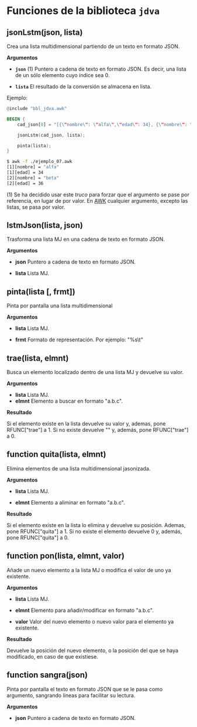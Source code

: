 # Funciones de la biblioteca `jdva`

## jsonLstm(json, lista)

Crea una lista multidimensional partiendo de un texto en formato JSON.

**Argumentos**

* **`json`** (1) Puntero a cadena de texto en formato JSON. Es decir, una lista de un sólo elemento cuyo índice sea 0.

* **`lista`** El resultado de la conversión se almacena en lista.

Ejemplo:

```awk
@include "bbl_jdva.awk"

BEGIN {
    cad_json[0] = "[{\"nombre\": \"alfa\",\"edad\": 34}, {\"nombre\": \"beta\", \"edad\": 36}]";

    jsonLstm(cad_json, lista);

    pinta(lista);
}
```

```bash
$ awk -f ./ejemplo_07.awk
[1][nombre] = "alfa"
[1][edad] = 34
[2][nombre] = "beta"
[2][edad] = 36
```

(1) Se ha decidido usar este _truco_ para forzar que el argumento se pase por referencia, en lugar de por valor. En [AWK](https://www.gnu.org/software/gawk/manual/gawk.html) cualquier argumento, excepto las listas, se pasa por valor. 

## lstmJson(lista, json)

Trasforma una lista MJ en una cadena de texto en formato JSON.

**Argumentos**

* **json**  Puntero a cadena de texto en formato JSON.

* **lista** Lista MJ.

## pinta(lista [, frmt])

Pinta por pantalla una lista multidimensional

**Argumentos**

* **lista** Lista MJ.

* **frmt**  Formato de representación. Por ejemplo: "%s\t"

## trae(lista, elmnt)

Busca un elemento localizado dentro de una lista MJ y devuelve su valor.

**Argumentos**

* **lista** Lista MJ.
* **elmnt** Elemento a buscar en formato "a.b.c".
    
**Resultado**

Si el elemento existe en la lista devuelve su valor y, ademas, pone RFUNC["trae"] a 1. Si no existe devuelve "" y, además, pone RFUNC["trae"] a 0.

## function quita(lista, elmnt)

Elimina elementos de una lista multidimensional jasonizada.

**Argumentos**

* **lista** Lista MJ.

* **elmnt** Elemento a aliminar en formato "a.b.c".

**Resultado**

Si el elemento existe en la lista lo elimina y devuelve su posición. Ademas, pone RFUNC["quita"] a 1. Si no existe el elemento devuelve 0 y, además, pone RFUNC["quita"] a 0.

## function pon(lista, elmnt, valor)

Añade un nuevo elemento a la lista MJ o modifica el valor de uno ya existente.

**Argumentos**

* **lista** Lista MJ.

* **elmnt** Elemento para añadir/modificar en formato "a.b.c".

* **valor** Valor del nuevo elemento o nuevo valor para el elemento ya existente.

**Resultado**

Devuelve la posición del nuevo elemento, o la posición del que se haya modificado, en caso de que existiese.

## function sangra(json)

Pinta por pantalla el texto en formato JSON que se le pasa como argumento, sangrando líneas para facilitar su lectura.

**Argumentos**

* **json** Puntero a cadena de texto en formato JSON.